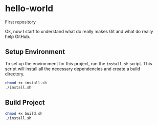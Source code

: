 # hello-world
First repository

Ok, now I start to understand what do really makes Git and what do really help GitHub.

## Setup Environment

To set up the environment for this project, run the `install.sh` script. This script will install all the necessary dependencies and create a build directory.

```bash
chmod +x install.sh
./install.sh
```

## Build Project
```bash
chmod +x build.sh
./install.sh
```

